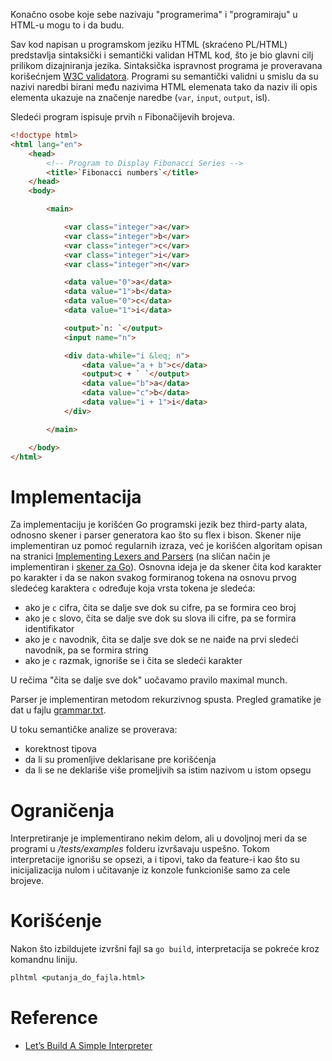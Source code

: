 Konačno osobe koje sebe nazivaju "programerima" i "programiraju" u HTML-u mogu to i da budu.

Sav kod napisan u programskom jeziku HTML (skraćeno PL/HTML) predstavlja sintaksički i semantički validan HTML kod,
što je bio glavni cilj prilikom dizajniranja jezika. Sintaksička ispravnost programa je proveravana korišećnjem
[W3C validatora](https://validator.w3.org/#validate-by-input). Programi su semantički validni u smislu da su nazivi
naredbi birani među nazivima HTML elemenata tako da naziv ili opis elementa ukazuje na značenje naredbe
(`var`, `input`, `output`, isl).

Sledeći program ispisuje prvih `n` Fibonačijevih brojeva.

```html
<!doctype html>
<html lang="en">
    <head>
        <!-- Program to Display Fibonacci Series -->
        <title>`Fibonacci numbers`</title>
    </head>
    <body>

        <main>

            <var class="integer">a</var>
            <var class="integer">b</var>
            <var class="integer">c</var>
            <var class="integer">i</var>
            <var class="integer">n</var>

            <data value="0">a</data>
            <data value="1">b</data>
            <data value="0">c</data>
            <data value="1">i</data>

            <output>`n: `</output>
            <input name="n">

            <div data-while="i &leq; n">
                <data value="a + b">c</data>
                <output>c + ` `</output>
                <data value="b">a</data>
                <data value="c">b</data>
                <data value="i + 1">i</data>
            </div>

        </main>

    </body>
</html>
```

# Implementacija
Za implementaciju je korišćen Go programski jezik bez third-party alata, odnosno skener i parser generatora kao što su
flex i bison. Skener nije implementiran uz pomoć regularnih izraza, već je korišćen algoritam opisan na stranici
[Implementing Lexers and Parsers](http://www.cse.chalmers.se/edu/year/2015/course/DAT150/lectures/proglang-04.html)
(na sličan način je implementiran i [skener za Go](https://github.com/golang/go/blob/master/src/go/scanner/scanner.go)).
Osnovna ideja je da skener čita kod karakter po karakter i da se nakon svakog formiranog tokena na osnovu prvog sledećeg
karaktera `c` određuje koja vrsta tokena je sledeća:

  - ako je `c` cifra, čita se dalje sve dok su cifre, pa se formira ceo broj
  - ako je `c` slovo, čita se dalje sve dok su slova ili cifre, pa se formira identifikator
  - ako je `c` navodnik, čita se dalje sve dok se ne naiđe na prvi sledeći navodnik, pa se formira string
  - ako je `c` razmak, ignoriše se i čita se sledeći karakter
  
U rečima "čita se dalje sve dok" uočavamo pravilo maximal munch.

Parser je implementiran metodom rekurzivnog spusta. Pregled gramatike je dat u fajlu [grammar.txt](grammar.txt).

U toku semantičke analize se proverava:
  - korektnost tipova
  - da li su promenljive deklarisane pre korišćenja
  - da li se ne deklariše više promeljivih sa istim nazivom u istom opsegu

# Ograničenja
Interpretiranje je implementirano nekim delom, ali u dovoljnoj meri da se programi u */tests/examples* folderu izvršavaju
uspešno. Tokom interpretacije ignorišu se opsezi, a i tipovi, tako da feature-i kao što su inicijalizacija nulom i
učitavanje iz konzole funkcioniše samo za cele brojeve.

# Korišćenje
Nakon što izbildujete izvršni fajl sa `go build`, interpretacija se pokreće kroz komandnu liniju.

```bat
plhtml <putanja_do_fajla.html>
```

# Reference
  - [Let’s Build A Simple Interpreter](https://ruslanspivak.com/lsbasi-part1/)
